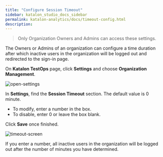 ```yaml
---
title: "Configure Session Timeout"
sidebar: katalon_studio_docs_sidebar
permalink: katalon-analytics/docs/timeout-config.html
description:
---
```


> Only Organization Owners and Admins can access these settings.

The Owners or Admins of an organization can configure a time duration after which inactive users in the organization will be logged out and redirected to the sign-in page.

On **Katalon TestOps** page, click **Settings** and choose **Organization Management**.

![open-settings](https://github.com/katalon-studio/docs-images/raw/master/katalon-analytics/docs/testops-session-timeout/session-timeout-1.png)

In **Settings**, find the **Session Timeout** section. 
The default value is 0 minute. 
* To modify, enter a number in the box. 
* To disable, enter 0 or leave the box blank. 

Click **Save** once finished.

![timeout-screen](https://github.com/katalon-studio/docs-images/raw/master/katalon-analytics/docs/testops-session-timeout/session-timeout-2.png)

If you enter a number, all inactive users in the organization will be logged out after the number of minutes you have determined.
